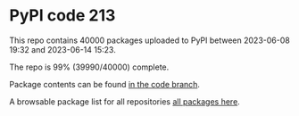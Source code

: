 # PyPI code 213

This repo contains 40000 packages uploaded to PyPI between 
2023-06-08 19:32 and 2023-06-14 15:23.

The repo is 99% (39990/40000) complete.

Package contents can be found [in the code branch](https://github.com/pypi-data/pypi-mirror-213/tree/code/packages).

A browsable package list for all repositories [all packages here](https://pypi-data.github.io/website/repositories/pypi-mirror-213).


